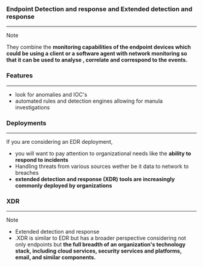 ### Endpoint Detection and response and Extended detection and response
---
>[!note]
>They combine the **monitoring capabilities of the endpoint devices which could be using a client or a software agent with network monitoring so that it can be used to analyse , correlate and correspond to the events.**


### Features 
---
- look for anomalies and IOC's 
- automated rules and detection engines allowing for manula investigations 

### Deployments 
---
If you are considering an EDR deployment, 
- you will want to pay attention to organizational needs like the **ability to respond to incidents**
- Handling threats from various sources wether be it data to network to breaches
- **extended detection and response (XDR) tools are increasingly commonly deployed by organizations**

### XDR 
---
>[!note]
>- Extended detection and response 
>- .XDR is similar to EDR but has a broader perspective considering not only endpoints but **the full breadth of an organization's technology stack, including cloud services, security services and platforms, email, and similar components.**

